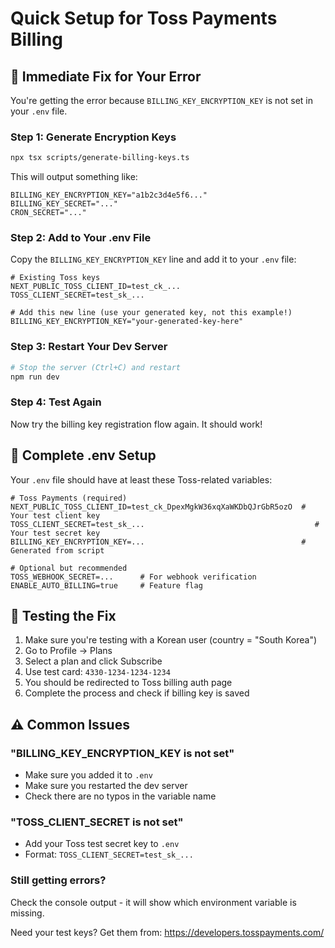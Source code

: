 # Quick Setup for Toss Payments Billing

## 🚨 Immediate Fix for Your Error

You're getting the error because `BILLING_KEY_ENCRYPTION_KEY` is not set in your `.env` file.

### Step 1: Generate Encryption Keys

```bash
npx tsx scripts/generate-billing-keys.ts
```

This will output something like:

```
BILLING_KEY_ENCRYPTION_KEY="a1b2c3d4e5f6..."
BILLING_KEY_SECRET="..."
CRON_SECRET="..."
```

### Step 2: Add to Your .env File

Copy the `BILLING_KEY_ENCRYPTION_KEY` line and add it to your `.env` file:

```env
# Existing Toss keys
NEXT_PUBLIC_TOSS_CLIENT_ID=test_ck_...
TOSS_CLIENT_SECRET=test_sk_...

# Add this new line (use your generated key, not this example!)
BILLING_KEY_ENCRYPTION_KEY="your-generated-key-here"
```

### Step 3: Restart Your Dev Server

```bash
# Stop the server (Ctrl+C) and restart
npm run dev
```

### Step 4: Test Again

Now try the billing key registration flow again. It should work!

## 📝 Complete .env Setup

Your `.env` file should have at least these Toss-related variables:

```env
# Toss Payments (required)
NEXT_PUBLIC_TOSS_CLIENT_ID=test_ck_DpexMgkW36xqXaWKDbQJrGbR5ozO  # Your test client key
TOSS_CLIENT_SECRET=test_sk_...                                      # Your test secret key
BILLING_KEY_ENCRYPTION_KEY=...                                   # Generated from script

# Optional but recommended
TOSS_WEBHOOK_SECRET=...      # For webhook verification
ENABLE_AUTO_BILLING=true     # Feature flag
```

## 🧪 Testing the Fix

1. Make sure you're testing with a Korean user (country = "South Korea")
2. Go to Profile → Plans
3. Select a plan and click Subscribe
4. Use test card: `4330-1234-1234-1234`
5. You should be redirected to Toss billing auth page
6. Complete the process and check if billing key is saved

## ⚠️ Common Issues

### "BILLING_KEY_ENCRYPTION_KEY is not set"

- Make sure you added it to `.env`
- Make sure you restarted the dev server
- Check there are no typos in the variable name

### "TOSS_CLIENT_SECRET is not set"

- Add your Toss test secret key to `.env`
- Format: `TOSS_CLIENT_SECRET=test_sk_...`

### Still getting errors?

Check the console output - it will show which environment variable is missing.

Need your test keys? Get them from:
https://developers.tosspayments.com/
